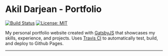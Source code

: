 # Akil Darjean - Portfolio

[![Build Status](https://travis-ci.org/adarj/adarj.github.io.svg?branch=source)](https://travis-ci.org/adarj/adarj.github.io)
[![License: MIT](https://img.shields.io/badge/License-MIT-yellow.svg)](https://opensource.org/licenses/MIT)

My personal portfolio website created with [GatsbyJS](https://www.gatsbyjs.org/) that showcases my skills, experience, and projects. Uses [Travis CI](https://travis-ci.org/) to automatically test, build, and deploy to Github Pages.

---
